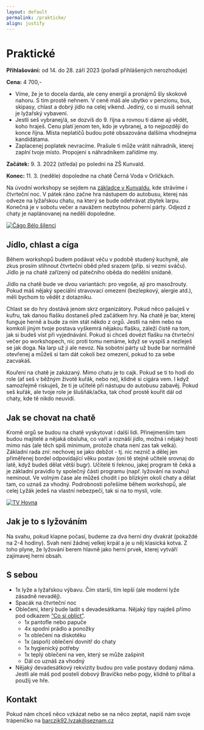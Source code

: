 ```yaml
---
layout: default
permalink: /prakticke/
align: justify
---
```


# Praktické

**Přihlašování:** od 14. do 28. září 2023 (pořadí přihlášených nerozhoduje)

**Cena:** 4 700,-
* Víme, že je to docela darda, ale ceny energií a pronájmů šly skokově nahoru. S tím prostě nehnem. V ceně máš ale ubytko v penzionu, bus, skipasy, chlast a dobrý jídlo na celej víkend. Jediný, co si musíš sehnat je lyžařský vybavení.
* Jestli seš vybranej/á, se dozvíš do 9. října a rovnou ti dáme aji vědět, koho hraješ. Cenu platí jenom ten, kdo je vybranej, a to nejpozději do konce října. Místa neplatičů budou poté obsazována dalšíma vhodnejma kandidátama.
* Zaplacenej poplatek nevracíme. Prašule ti může vrátit náhradník, kterej zaplní tvoje místo. Propojení s náhradníkem zařídíme my.

**Začátek:** 9. 3. 2022 (středa) po poledni na ZŠ Kunvald.

**Konec:** 11. 3. (neděle) dopoledne na chatě Černá Voda v Orličkách.

Na úvodní workshopy se sejdem na <a href="https://goo.gl/maps/PJCe9ZKjqAPF2m926" target="_blank">základce v Kunvaldu</a>, kde strávíme i čtvrteční noc. V pátek ráno začne hra nástupem do autobusu, kterej nás odveze na lyžařskou chatu, na který se bude odehrávat zbytek larpu. Konečná je v sobotu večer a navážem nezbytnou poherní párty. Odjezd z chaty je naplánovanej na neděli dopoledne.

<div class="image--center__wrapper">
    <a href="https://www.youtube.com/watch?v=1A9-XyS0yyI" target="_blank">
            <img class="img-responsive center--image" src="/assets/img/practical/cago-belo.jpg" alt="Čágo Bélo šilenci" />
    </a>
</div>

## Jídlo, chlast a cíga
Během workshopů budem podávat véču v podobě studený kuchyně, ale zkus prosím stihnout čtvrteční oběd před srazem (příp. si vezmi sváču).  
Jídlo je na chatě zařízený od pátečního oběda do nedělní snídaně.  

Jídlo na chatě bude ve dvou variantách: pro vegoše, aji pro masožrouty. Pokud máš nějaký speciální stravovací omezení (bezlepkový, alergie atd.), měli bychom to vědět z dotazníku.

Chlast se do hry dostává jenom skrz organizátory. Pokud něco pašuješ v kufru, tak danou flašku dostaneš před začátkem hry. Na chatě je bar, kterej funguje herně a bude za ním stát někdo z orgů. Jestli na něm nebo na komkoli jiným tvoje postava vyškemrá nějakou flašku, záleží čistě na tom, jak si budeš víst při vyjednávání. Pokud si chceš dovézt flašku na čtvrteční večer po workshopech, nic proti tomu nemáme, když se vyspíš a nezleješ se jak doga. Na larp už ji ale nevoz. Na sobotní párty už bude bar normálně otevřenej a můžeš si tam dát cokoli bez omezení, pokud to za sebe zacvakáš.

Kouření na chatě je zakázaný. Mimo chatu je to cajk. Pokud se ti to hodí do role (ať seš v běžným životě kuřák, nebo ne), klidně si cigára vem. I když samozřejmě riskuješ, že ti je učitelé při nástupu do autobusu zabavěj. Pokud seš kuřák, ale tvoje role je šlušňák/ačka, tak choď prostě kouřit dál od chaty, kde tě nikdo neuvidí.

## Jak se chovat na chatě
Kromě orgů se budou na chatě vyskytovat i další lidi. Přinejmenším tam budou majitelé a nějaká obsluha, co vaří a roznáší jídlo, možná i nějaký hosti mimo nás (ale těch spíš minimum, protože chata není zas tak velká). Základní rada zní: nechovej se jako debžot - tj. nic neznič a dělej jen přiměřenej bordel odpovídající věku postav (oni tě stejně učitelé srovnaj do latě, když budeš dělat větší bugr). Učitelé ti řeknou, jakej program tě čeká a je základní pravidlo ty společný části programu (např. lyžování na svahu) neminout. Ve volným čase ale můžeš chodit i po blízkým okolí chaty a dělat tam, co uznaš za vhodný. Podrobnosti pořešíme během workshopů, ale celej Lyžák jedeš na vlastní nebezpečí, tak si na to mysli, vole.

<div class="image--center__wrapper">
    <a href="https://www.youtube.com/watch?v=21A6dGIEu2k" target="_blank">
            <img class="img-responsive center--image" src="/assets/img/practical/hovna.jpg" alt="TV Hovna" />
    </a>
</div>

## Jak je to s lyžováním
Na svahu, pokud klapne počasí, budeme za dva herní dny dvakrát (pokaždé na 2-4 hodiny). Svah není žádnej velkej krpál a je u něj klasická kotva. Z toho plyne, že lyžování berem hlavně jako herní prvek, kterej vytváří zajímavej herní obsah. 

## S sebou
* 1x lyže a lyžařskou výbavu. Čím starší, tím lepší (ale moderní lyže zásadně nevaděj).
* Spacák na čtvrteční noc
* Oblečení, který bude ladit s devadesátkama. Nějaký tipy najdeš přímo pod odkazem [“Co si oblíct”](/co-si-obliect). 
  * 1x pantofle nebo papuče
  * 4x spodní prádlo a ponožky
  * 1x oblečení na diskotéku
  * 1x (aspoň) oblečení dovnitř do chaty
  * 1x hygienický potřeby
  * 1x teplý oblečení na ven, který se může zašpinit
  * Dál co uznáš za vhodný
* Nějaký devadesátkový rekvizity budou pro vaše postavy dodaný náma. Jestli ale máš pod postelí dobový Bravíčko nebo pogy, klidně to přibal a použij ve hře.

## Kontakt
Pokud nám chceš něco vzkázat nebo se na něco zeptat, napiš nám svoje trápeníčko na <a href="mailto:barczik92.lyzak@seznam.cz">barczik92.lyzak@seznam.cz</a>
